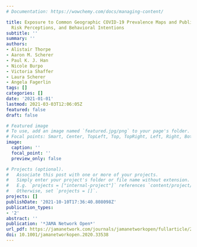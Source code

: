 ```yaml
---
# Documentation: https://wowchemy.com/docs/managing-content/

title: Exposure to Common Geographic COVID-19 Prevalence Maps and Public Knowledge,
  Risk Perceptions, and Behavioral Intentions
subtitle: ''
summary: ''
authors:
- Alistair Thorpe
- Aaron M. Scherer
- Paul K. J. Han
- Nicole Burpo
- Victoria Shaffer
- Laura Scherer
- Angela Fagerlin
tags: []
categories: []
date: '2021-01-01'
lastmod: 2021-03-03T12:06:05Z
featured: false
draft: false

# Featured image
# To use, add an image named `featured.jpg/png` to your page's folder.
# Focal points: Smart, Center, TopLeft, Top, TopRight, Left, Right, BottomLeft, Bottom, BottomRight.
image:
  caption: ''
  focal_point: ''
  preview_only: false

# Projects (optional).
#   Associate this post with one or more of your projects.
#   Simply enter your project's folder or file name without extension.
#   E.g. `projects = ["internal-project"]` references `content/project/deep-learning/index.md`.
#   Otherwise, set `projects = []`.
projects: []
publishDate: '2021-10-10T17:36:40.808098Z'
publication_types:
- '2'
abstract: ''
publication: '*JAMA Network Open*'
url_pdf: https://jamanetwork.com/journals/jamanetworkopen/fullarticle/2774639
doi: 10.1001/jamanetworkopen.2020.33538
---
```

